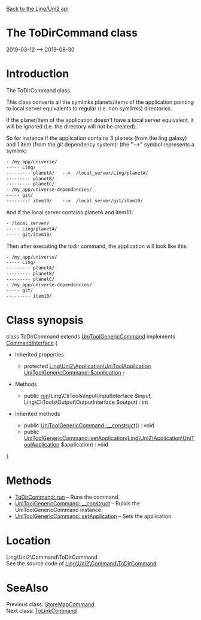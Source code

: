 [Back to the Ling/Uni2 api](https://github.com/lingtalfi/Uni2/blob/master/doc/api/Ling/Uni2.md)



The ToDirCommand class
================
2019-03-12 --> 2019-08-30






Introduction
============

The ToDirCommand class.

This class converts all the symlinks planets/items of the application pointing to local server equivalents
to regular (i.e. non symlinks) directories.


If the planet/item of the application doesn't have a local server equivalent, it will be
ignored (i.e. the directory will not be created).


So for instance if the application contains 3 planets (from the ling galaxy) and 1 item (from the git dependency system):
(the "-->" symbol represents a symlink)
```txt
- /my_app/universe/
----- Ling/
--------- planetA/   -->  /local_server/Ling/planetA/
--------- planetB/
--------- planetC/
- /my_app/universe-dependencies/
----- git/
--------- item10/    -->  /local_server/git/item10/
```


And if the local server contains planetA and item10:

```txt
- /local_server/
----- Ling/planetA/
----- git/item10/
```


Then after executing the todir command, the application will look like this:


```txt
- /my_app/universe/
----- Ling/
--------- planetA/
--------- planetB/
--------- planetC/
- /my_app/universe-dependencies/
----- git/
--------- item10/
```



Class synopsis
==============


class <span class="pl-k">ToDirCommand</span> extends [UniToolGenericCommand](https://github.com/lingtalfi/Uni2/blob/master/doc/api/Ling/Uni2/Command/UniToolGenericCommand.md) implements [CommandInterface](https://github.com/lingtalfi/CliTools/blob/master/doc/api/Ling/CliTools/Command/CommandInterface.md) {

- Inherited properties
    - protected [Ling\Uni2\Application\UniToolApplication](https://github.com/lingtalfi/Uni2/blob/master/doc/api/Ling/Uni2/Application/UniToolApplication.md) [UniToolGenericCommand::$application](#property-application) ;

- Methods
    - public [run](https://github.com/lingtalfi/Uni2/blob/master/doc/api/Ling/Uni2/Command/ToDirCommand/run.md)(Ling\CliTools\Input\InputInterface $input, Ling\CliTools\Output\OutputInterface $output) : int

- Inherited methods
    - public [UniToolGenericCommand::__construct](https://github.com/lingtalfi/Uni2/blob/master/doc/api/Ling/Uni2/Command/UniToolGenericCommand/__construct.md)() : void
    - public [UniToolGenericCommand::setApplication](https://github.com/lingtalfi/Uni2/blob/master/doc/api/Ling/Uni2/Command/UniToolGenericCommand/setApplication.md)([Ling\Uni2\Application\UniToolApplication](https://github.com/lingtalfi/Uni2/blob/master/doc/api/Ling/Uni2/Application/UniToolApplication.md) $application) : void

}






Methods
==============

- [ToDirCommand::run](https://github.com/lingtalfi/Uni2/blob/master/doc/api/Ling/Uni2/Command/ToDirCommand/run.md) &ndash; Runs the command.
- [UniToolGenericCommand::__construct](https://github.com/lingtalfi/Uni2/blob/master/doc/api/Ling/Uni2/Command/UniToolGenericCommand/__construct.md) &ndash; Builds the UniToolGenericCommand instance.
- [UniToolGenericCommand::setApplication](https://github.com/lingtalfi/Uni2/blob/master/doc/api/Ling/Uni2/Command/UniToolGenericCommand/setApplication.md) &ndash; Sets the application.





Location
=============
Ling\Uni2\Command\ToDirCommand<br>
See the source code of [Ling\Uni2\Command\ToDirCommand](https://github.com/lingtalfi/Uni2/blob/master/Command/ToDirCommand.php)



SeeAlso
==============
Previous class: [StoreMapCommand](https://github.com/lingtalfi/Uni2/blob/master/doc/api/Ling/Uni2/Command/StoreMapCommand.md)<br>Next class: [ToLinkCommand](https://github.com/lingtalfi/Uni2/blob/master/doc/api/Ling/Uni2/Command/ToLinkCommand.md)<br>
